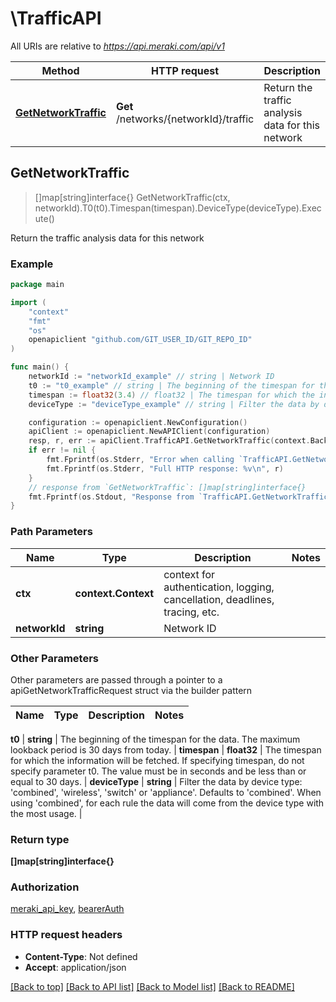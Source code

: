 # \TrafficAPI

All URIs are relative to *https://api.meraki.com/api/v1*

Method | HTTP request | Description
------------- | ------------- | -------------
[**GetNetworkTraffic**](TrafficAPI.md#GetNetworkTraffic) | **Get** /networks/{networkId}/traffic | Return the traffic analysis data for this network



## GetNetworkTraffic

> []map[string]interface{} GetNetworkTraffic(ctx, networkId).T0(t0).Timespan(timespan).DeviceType(deviceType).Execute()

Return the traffic analysis data for this network



### Example

```go
package main

import (
	"context"
	"fmt"
	"os"
	openapiclient "github.com/GIT_USER_ID/GIT_REPO_ID"
)

func main() {
	networkId := "networkId_example" // string | Network ID
	t0 := "t0_example" // string | The beginning of the timespan for the data. The maximum lookback period is 30 days from today. (optional)
	timespan := float32(3.4) // float32 | The timespan for which the information will be fetched. If specifying timespan, do not specify parameter t0. The value must be in seconds and be less than or equal to 30 days. (optional)
	deviceType := "deviceType_example" // string | Filter the data by device type: 'combined', 'wireless', 'switch' or 'appliance'. Defaults to 'combined'. When using 'combined', for each rule the data will come from the device type with the most usage. (optional)

	configuration := openapiclient.NewConfiguration()
	apiClient := openapiclient.NewAPIClient(configuration)
	resp, r, err := apiClient.TrafficAPI.GetNetworkTraffic(context.Background(), networkId).T0(t0).Timespan(timespan).DeviceType(deviceType).Execute()
	if err != nil {
		fmt.Fprintf(os.Stderr, "Error when calling `TrafficAPI.GetNetworkTraffic``: %v\n", err)
		fmt.Fprintf(os.Stderr, "Full HTTP response: %v\n", r)
	}
	// response from `GetNetworkTraffic`: []map[string]interface{}
	fmt.Fprintf(os.Stdout, "Response from `TrafficAPI.GetNetworkTraffic`: %v\n", resp)
}
```

### Path Parameters


Name | Type | Description  | Notes
------------- | ------------- | ------------- | -------------
**ctx** | **context.Context** | context for authentication, logging, cancellation, deadlines, tracing, etc.
**networkId** | **string** | Network ID | 

### Other Parameters

Other parameters are passed through a pointer to a apiGetNetworkTrafficRequest struct via the builder pattern


Name | Type | Description  | Notes
------------- | ------------- | ------------- | -------------

 **t0** | **string** | The beginning of the timespan for the data. The maximum lookback period is 30 days from today. | 
 **timespan** | **float32** | The timespan for which the information will be fetched. If specifying timespan, do not specify parameter t0. The value must be in seconds and be less than or equal to 30 days. | 
 **deviceType** | **string** | Filter the data by device type: &#39;combined&#39;, &#39;wireless&#39;, &#39;switch&#39; or &#39;appliance&#39;. Defaults to &#39;combined&#39;. When using &#39;combined&#39;, for each rule the data will come from the device type with the most usage. | 

### Return type

**[]map[string]interface{}**

### Authorization

[meraki_api_key](../README.md#meraki_api_key), [bearerAuth](../README.md#bearerAuth)

### HTTP request headers

- **Content-Type**: Not defined
- **Accept**: application/json

[[Back to top]](#) [[Back to API list]](../README.md#documentation-for-api-endpoints)
[[Back to Model list]](../README.md#documentation-for-models)
[[Back to README]](../README.md)

